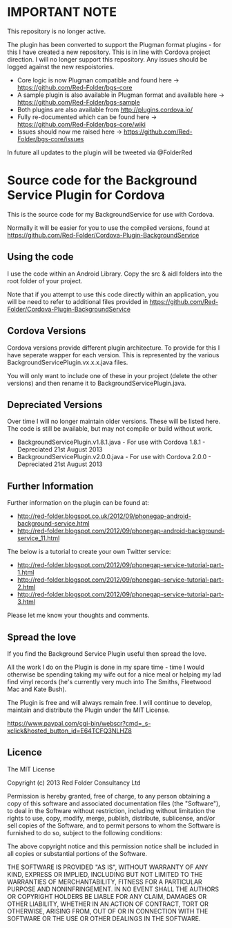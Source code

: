 # IMPORTANT NOTE
This repository is no longer active.  

The plugin has been converted to support the Plugman format plugins - for this I have created a new repository.  This is in line with Cordova project direction.  I will no longer support this repository.  Any issues should be logged against the new respoistories.

* Core logic is now Plugman compatible and found here -> https://github.com/Red-Folder/bgs-core 
* A sample plugin is also available in Plugman format and available here -> https://github.com/Red-Folder/bgs-sample 
* Both plugins are also available from http://plugins.cordova.io/ 
* Fully re-documented which can be found here -> https://github.com/Red-Folder/bgs-core/wiki 
* Issues should now me raised here -> https://github.com/Red-Folder/bgs-core/issues 

In future all updates to the plugin will be tweeted via @FolderRed





# Source code for the Background Service Plugin for Cordova #

This is the source code for my BackgroundService for use with Cordova.

Normally it will be easier for you to use the compiled versions, found at https://github.com/Red-Folder/Cordova-Plugin-BackgroundService

## Using the code ##

I use the code within an Android Library.  Copy the src & aidl folders into the root folder of your project.

Note that if you attempt to use this code directly within an application, you will be need to refer to additional files provided in https://github.com/Red-Folder/Cordova-Plugin-BackgroundService

## Cordova Versions ##

Cordova versions provide different plugin architecture.  To provide for this I have seperate wapper for each version.  This is represented by the various BackgroundServicePlugin.vx.x.x.java files.  

You will only want to include one of these in your project (delete the other versions) and then rename it to BackgroundServicePlugin.java.

## Depreciated Versions ##

Over time I will no longer maintain older versions.  These will be listed here.  The code is still be available, but may not compile or build without work.

* BackgroundServicePlugin.v1.8.1.java - For use with Cordova 1.8.1 - Depreciated 21st August 2013
* BackgroundServicePlugin.v2.0.0.java - For use with Cordova 2.0.0 - Depreciated 21st August 2013

## Further Information ##

Further information on the plugin can be found at:

* http://red-folder.blogspot.co.uk/2012/09/phonegap-android-background-service.html
* http://red-folder.blogspot.com/2012/09/phonegap-android-background-service_11.html

The below is a tutorial to create your own Twitter service:

* http://red-folder.blogspot.com/2012/09/phonegap-service-tutorial-part-1.html
* http://red-folder.blogspot.com/2012/09/phonegap-service-tutorial-part-2.html
* http://red-folder.blogspot.com/2012/09/phonegap-service-tutorial-part-3.html

Please let me know your thoughts and comments.

## Spread the love ##

If you find the Background Service Plugin useful then spread the love.

All the work I do on the Plugin is done in my spare time - time I would otherwise be spending taking my wife out for a nice meal or helping my lad find vinyl records (he's currently very much into The Smiths, Fleetwood Mac and Kate Bush).

The Plugin is free and will always remain free.  I will continue to develop, maintain and distribute the Plugin under the MIT License.

https://www.paypal.com/cgi-bin/webscr?cmd=_s-xclick&hosted_button_id=E64TCFQ3NLHZ8

## Licence ##

The MIT License

Copyright (c) 2013 Red Folder Consultancy Ltd

Permission is hereby granted, free of charge, to any person obtaining a copy of this software and associated documentation files (the "Software"), to deal in the Software without restriction, including without limitation the rights to use, copy, modify, merge, publish, distribute, sublicense, and/or sell copies of the Software, and to permit persons to whom the Software is furnished to do so, subject to the following conditions:

The above copyright notice and this permission notice shall be included in all copies or substantial portions of the Software.

THE SOFTWARE IS PROVIDED "AS IS", WITHOUT WARRANTY OF ANY KIND, EXPRESS OR IMPLIED, INCLUDING BUT NOT LIMITED TO THE WARRANTIES OF MERCHANTABILITY, FITNESS FOR A PARTICULAR PURPOSE AND NONINFRINGEMENT. IN NO EVENT SHALL THE AUTHORS OR COPYRIGHT HOLDERS BE LIABLE FOR ANY CLAIM, DAMAGES OR OTHER LIABILITY, WHETHER IN AN ACTION OF CONTRACT, TORT OR OTHERWISE, ARISING FROM, OUT OF OR IN CONNECTION WITH THE SOFTWARE OR THE USE OR OTHER DEALINGS IN THE SOFTWARE.

